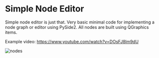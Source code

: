 # Simple Node Editor

Simple node editor is just that. Very basic minimal code for implementing a node graph or editor using PySide2. All nodes are built using QGraphics items.

Example video: https://www.youtube.com/watch?v=DOsFJ8lm9dU

![nodes](https://github.com/bhowiebkr/simple-node-editor/blob/master/images/node_editor.jpg)
